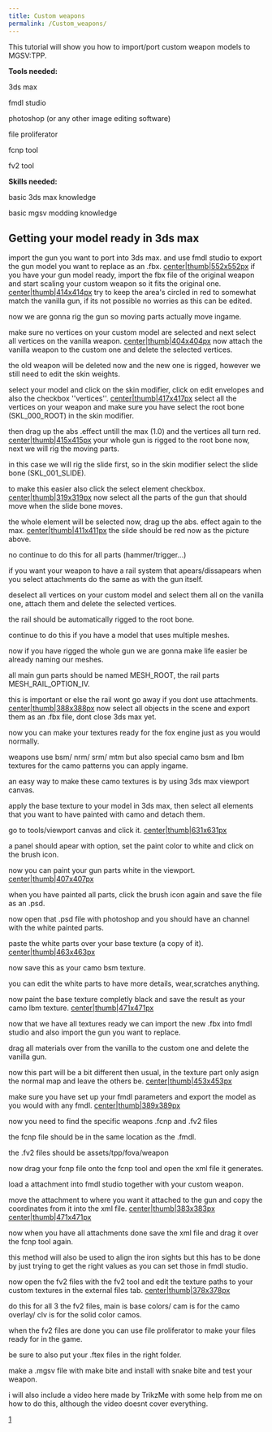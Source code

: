 ```yaml
---
title: Custom weapons
permalink: /Custom_weapons/
---
```


This tutorial will show you how to import/port custom weapon models to
MGSV:TPP.

**Tools needed:**

3ds max

fmdl studio

photoshop (or any other image editing software)

file proliferator

fcnp tool

fv2 tool

**Skills needed:**

basic 3ds max knowledge

basic mgsv modding knowledge



## Getting your model ready in 3ds max

import the gun you want to port into 3ds max. and use fmdl studio to
export the gun model you want to replace as an .fbx.
[center|thumb|552x552px](/File:1.jpg "wikilink") if you have your gun
model ready, import the fbx file of the original weapon and start
scaling your custom weapon so it fits the original one.
[center|thumb|414x414px](/File:2.jpg "wikilink") try to keep the area's
circled in red to somewhat match the vanilla gun, if its not possible no
worries as this can be edited.

now we are gonna rig the gun so moving parts actually move ingame.

make sure no vertices on your custom model are selected and next select
all vertices on the vanilla weapon.
[center|thumb|404x404px](/File:3.jpg "wikilink") now attach the vanilla
weapon to the custom one and delete the selected vertices.

the old weapon will be deleted now and the new one is rigged, however we
still need to edit the skin weights.

select your model and click on the skin modifier, click on edit
envelopes and also the checkbox ''vertices''.
[center|thumb|417x417px](/File:4.png "wikilink") select all the vertices
on your weapon and make sure you have select the root bone
(SKL_000_ROOT) in the skin modifier.

then drag up the abs .effect untill the max (1.0) and the vertices all
turn red. [center|thumb|415x415px](/File:5.jpg "wikilink") your whole
gun is rigged to the root bone now, next we will rig the moving parts.

in this case we will rig the slide first, so in the skin modifier select
the slide bone (SKL_001_SLIDE).

to make this easier also click the select element checkbox.
[center|thumb|319x319px](/File:6.jpg "wikilink") now select all the
parts of the gun that should move when the slide bone moves.

the whole element will be selected now, drag up the abs. effect again to
the max. [center|thumb|411x411px](/File:7.jpg "wikilink") the silde
should be red now as the picture above.

no continue to do this for all parts (hammer/trigger...)

if you want your weapon to have a rail system that apears/dissapears
when you select attachments do the same as with the gun itself.

deselect all vertices on your custom model and select them all on the
vanilla one, attach them and delete the selected vertices.

the rail should be automatically rigged to the root bone.

continue to do this if you have a model that uses multiple meshes.

now if you have rigged the whole gun we are gonna make life easier be
already naming our meshes.

all main gun parts should be named MESH_ROOT, the rail parts
MESH_RAIL_OPTION_IV.

this is important or else the rail wont go away if you dont use
attachments. [center|thumb|388x388px](/File:8.jpg "wikilink") now select
all objects in the scene and export them as an .fbx file, dont close 3ds
max yet.

now you can make your textures ready for the fox engine just as you
would normally.

weapons use bsm/ nrm/ srm/ mtm but also special camo bsm and lbm
textures for the camo patterns you can apply ingame.

an easy way to make these camo textures is by using 3ds max viewport
canvas.

apply the base texture to your model in 3ds max, then select all
elements that you want to have painted with camo and detach them.

go to tools/viewport canvas and click it.
[center|thumb|631x631px](/File:9.jpg "wikilink")

a panel should apear with option, set the paint color to white and click
on the brush icon.

now you can paint your gun parts white in the viewport.
[center|thumb|407x407px](/File:10.jpg "wikilink")

when you have painted all parts, click the brush icon again and save the
file as an .psd.

now open that .psd file with photoshop and you should have an channel
with the white painted parts.

paste the white parts over your base texture (a copy of it).
[center|thumb|463x463px](/File:11.jpg "wikilink")

now save this as your camo bsm texture.

you can edit the white parts to have more details, wear,scratches
anything.

now paint the base texture completly black and save the result as your
camo lbm texture. [center|thumb|471x471px](/File:12.jpg "wikilink")

now that we have all textures ready we can import the new .fbx into fmdl
studio and also import the gun you want to replace.

drag all materials over from the vanilla to the custom one and delete
the vanilla gun.

now this part will be a bit different then usual, in the texture part
only asign the normal map and leave the others be.
[center|thumb|453x453px](/File:13.jpg "wikilink")

make sure you have set up your fmdl parameters and export the model as
you would with any fmdl.
[center|thumb|389x389px](/File:14.jpg "wikilink")

now you need to find the specific weapons .fcnp and .fv2 files

the fcnp file should be in the same location as the .fmdl.

the .fv2 files should be assets/tpp/fova/weapon

now drag your fcnp file onto the fcnp tool and open the xml file it
generates.

load a attachment into fmdl studio together with your custom weapon.

move the attachment to where you want it attached to the gun and copy
the coordinates from it into the xml file.
[center|thumb|383x383px](/File:15.jpg "wikilink")
[center|thumb|471x471px](/File:16.jpg "wikilink")

now when you have all attachments done save the xml file and drag it
over the fcnp tool again.

this method will also be used to align the iron sights but this has to
be done by just trying to get the right values as you can set those in
fmdl studio.

now open the fv2 files with the fv2 tool and edit the texture paths to
your custom textures in the external files tab.
[center|thumb|378x378px](/File:17.jpg "wikilink")

do this for all 3 the fv2 files, main is base colors/ cam is for the
camo overlay/ clv is for the solid color camos.

when the fv2 files are done you can use file proliferator to make your
files ready for in the game.

be sure to also put your .ftex files in the right folder.

make a .mgsv file with make bite and install with snake bite and test
your weapon.

i will also include a video here made by TrikzMe with some help from me
on how to do this, although the video doesnt cover everything.

[1](https://www.youtube.com/watch?v=x5pYG-x6ctg)
